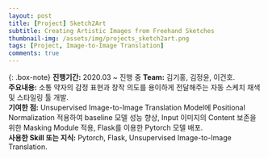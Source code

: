 ```yaml
---
layout: post
title: [Project] Sketch2Art
subtitle: Creating Artistic Images from Freehand Sketches
thumbnail-img: /assets/img/projects_sketch2art.png
tags: [Project, Image-to-Image Translation]
comments: true
---
```


{: .box-note}
**진행기간:** 2020.03 ~ 진행 중
**Team:** 김기홍, 김정윤, 이건호.  
**주요내용:** 소통 약자의 감정 표현과 창작 의도를 용이하게 전달해주는 자동 스케치 채색 및 스타일링 툴 개발.  
**기여한 점:** Unsupervised Image-to-Image Translation Model에 Positional Normalization 적용하여 baseline 모델 성능 향상, Input 이미지의 Content 보존을 위한 Masking Module 적용, Flask를 이용한 Pytorch 모델 배포.  
**사용한 Skill 또는 지식:** Pytorch, Flask, Unsupervised Image-to-Image Translation.  


# 
